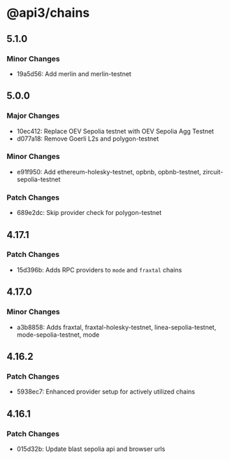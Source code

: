 # @api3/chains

## 5.1.0

### Minor Changes

- 19a5d56: Add merlin and merlin-testnet

## 5.0.0

### Major Changes

- 10ec412: Replace OEV Sepolia testnet with OEV Sepolia Agg Testnet
- d077a18: Remove Goerli L2s and polygon-testnet

### Minor Changes

- e91f950: Add ethereum-holesky-testnet, opbnb, opbnb-testnet, zircuit-sepolia-testnet

### Patch Changes

- 689e2dc: Skip provider check for polygon-testnet

## 4.17.1

### Patch Changes

- 15d396b: Adds RPC providers to `mode` and `fraxtal` chains

## 4.17.0

### Minor Changes

- a3b8858: Adds fraxtal, fraxtal-holesky-testnet, linea-sepolia-testnet, mode-sepolia-testnet, mode

## 4.16.2

### Patch Changes

- 5938ec7: Enhanced provider setup for actively utilized chains

## 4.16.1

### Patch Changes

- 015d32b: Update blast sepolia api and browser urls

